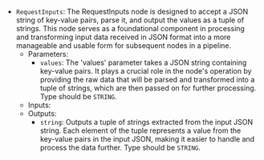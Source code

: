 - `RequestInputs`: The RequestInputs node is designed to accept a JSON string of key-value pairs, parse it, and output the values as a tuple of strings. This node serves as a foundational component in processing and transforming input data received in JSON format into a more manageable and usable form for subsequent nodes in a pipeline.
    - Parameters:
        - `values`: The 'values' parameter takes a JSON string containing key-value pairs. It plays a crucial role in the node's operation by providing the raw data that will be parsed and transformed into a tuple of strings, which are then passed on for further processing. Type should be `STRING`.
    - Inputs:
    - Outputs:
        - `string`: Outputs a tuple of strings extracted from the input JSON string. Each element of the tuple represents a value from the key-value pairs in the input JSON, making it easier to handle and process the data further. Type should be `STRING`.
